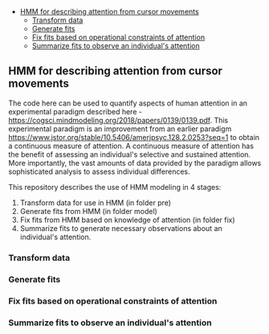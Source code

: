 - [HMM for describing attention from cursor movements](#hmm-for-describing-attention-from-cursor-movements)
  - [Transform data](#transform-data)
  - [Generate fits](#generate-fits)
  - [Fix fits based on operational constraints of attention](#fix-fits-based-on-operational-constraints-of-attention)
  - [Summarize fits to observe an individual's attention](#summarize-fits-to-observe-an-individual-s-attention)

## HMM for describing attention from cursor movements

The code here can be used to quantify aspects of human attention in an experimental paradigm described here - https://cogsci.mindmodeling.org/2018/papers/0139/0139.pdf. This experimental paradigm is an improvement from an earlier paradigm https://www.jstor.org/stable/10.5406/amerjpsyc.128.2.0253?seq=1 to obtain a continuous measure of attention. A continuous measure of attention has the benefit of assessing an individual's selective and sustained attention. More importantly, the vast amounts of data provided by the paradigm allows sophisticated analysis to assess individual differences. 

This repository describes the use of HMM modeling in 4 stages:

1. Transform data for use in HMM (in folder pre)
2. Generate fits from HMM (in folder model)
3. Fix fits from HMM based on knowledge of attention (in folder fix)
4. Summarize fits to generate necessary observations about an individual's attention. 

### Transform data

### Generate fits

### Fix fits based on operational constraints of attention

### Summarize fits to observe an individual's attention

